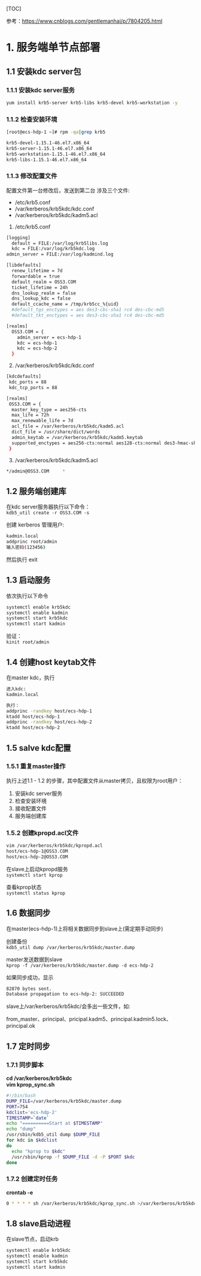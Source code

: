 [TOC]

参考：https://www.cnblogs.com/gentlemanhai/p/7804205.html

# 1. 服务端单节点部署
## 1.1 安装kdc server包
### 1.1.1 安装kdc server服务

```bash
yum install krb5-server krb5-libs krb5-devel krb5-workstation -y
```

### 1.1.2 检查安装环境

```bash
[root@ecs-hdp-1 ~]# rpm -qa|grep krb5

krb5-devel-1.15.1-46.el7.x86_64
krb5-server-1.15.1-46.el7.x86_64
krb5-workstation-1.15.1-46.el7.x86_64
krb5-libs-1.15.1-46.el7.x86_64
```

### 1.1.3 修改配置文件
配置文件第一台修改后，发送到第二台
涉及三个文件:
- /etc/krb5.conf
- /var/kerberos/krb5kdc/kdc.conf
- /var/kerberos/krb5kdc/kadm5.acl

1) /etc/krb5.conf
```bash
[logging]
  default = FILE:/var/log/krb5libs.log
  kdc = FILE:/var/log/krb5kdc.log
admin_server = FILE:/var/log/kadmind.log

[libdefaults]
  renew_lifetime = 7d
  forwardable = true
  default_realm = OSS3.COM
  ticket_lifetime = 24h
  dns_lookup_realm = false
  dns_lookup_kdc = false
  default_ccache_name = /tmp/krb5cc_%{uid}
  #default_tgs_enctypes = aes des3-cbc-sha1 rc4 des-cbc-md5
  #default_tkt_enctypes = aes des3-cbc-sha1 rc4 des-cbc-md5

[realms]
  OSS3.COM = {
    admin_server = ecs-hdp-1
    kdc = ecs-hdp-1
    kdc = ecs-hdp-2
  }
```

2) /var/kerberos/krb5kdc/kdc.conf

```bash
[kdcdefaults]
 kdc_ports = 88
 kdc_tcp_ports = 88

[realms]
 OSS3.COM = {
  master_key_type = aes256-cts
  max_life = 72h
  max_renewable_life = 7d
  acl_file = /var/kerberos/krb5kdc/kadm5.acl
  dict_file = /usr/share/dict/words
  admin_keytab = /var/kerberos/krb5kdc/kadm5.keytab
  supported_enctypes = aes256-cts:normal aes128-cts:normal des3-hmac-sha1:normal arcfour-hmac:normal camellia256-cts:normal camellia128-cts:normal des-hmac-sha1:normal des-cbc-md5:normal des-cbc-crc:normal
 }

```

3) /var/kerberos/krb5kdc/kadm5.acl

```bash
*/admin@OSS3.COM     *
```

## 1.2 服务端创建库
在kdc server服务器执行以下命令：<br>
`kdb5_util create -r OSS3.COM -s`

创建 kerberos 管理用户:

```bash
kadmin.local
addprinc root/admin
输入密码(123456)
```

然后执行 exit

## 1.3 启动服务
依次执行以下命令

```bash
systemctl enable krb5kdc
systemctl enable kadmin
systemctl start krb5kdc
systemctl start kadmin
```

验证：<br>
`kinit root/admin`

## 1.4 创建host keytab文件
在master kdc，执行

```bash
进入kdc:
kadmin.local

执行：
addprinc -randkey host/ecs-hdp-1
ktadd host/ecs-hdp-1
addprinc -randkey host/ecs-hdp-2
ktadd host/ecs-hdp-2
```

## 1.5 salve kdc配置

### 1.5.1 重复master操作
执行上述1.1 - 1.2 的步骤，其中配置文件从master拷贝，且权限为root用户：
1. 安装kdc server服务
2. 检查安装环境
3. 接收配置文件
4. 服务端创建库

### 1.5.2 创建kpropd.acl文件

```bash
vim /var/kerberos/krb5kdc/kpropd.acl
host/ecs-hdp-1@OSS3.COM
host/ecs-hdp-2@OSS3.COM
```

在slave上启动kpropd服务<br>
`systemctl start kprop`

查看kprop状态<br>
`systemctl status kprop`

## 1.6 数据同步
在master(ecs-hdp-1)上将相关数据同步到slave上(需定期手动同步)

创建备份<br>
`kdb5_util dump /var/kerberos/krb5kdc/master.dump`

master发送数据到slave<br>
`kprop -f /var/kerberos/krb5kdc/master.dump -d ecs-hdp-2`

如果同步成功，显示

```bash
82870 bytes sent.
Database propagation to ecs-hdp-2: SUCCEEDED
```

slave上/var/kerberos/krb5kdc/会多出一些文件，如:

from_master、principal、pricipal.kadm5、principal.kadmin5.lock、principal.ok

## 1.7 定时同步

### 1.7.1 同步脚本
**cd /var/kerberos/krb5kdc**<br>
**vim kprop_sync.sh**<br>

```bash
#!/bin/bash 
DUMP_FILE=/var/kerberos/krb5kdc/master.dump
PORT=754 
kdclist='ecs-hdp-2' 
TIMESTAMP=`date` 
echo "==========Start at $TIMESTAMP" 
echo "dump"
/usr/sbin/kdb5_util dump $DUMP_FILE 
for kdc in $kdclist 
do
  echo "kprop to $kdc" 
  /usr/sbin/kprop -f $DUMP_FILE -d -P $PORT $kdc 
done
```

### 1.7.2 创建定时任务

**crontab -e**

```bash
0 * * * * sh /var/kerberos/krb5kdc/kprop_sync.sh >/var/kerberos/krb5kdc/kprop_sync.log 2>&1
```

## 1.8 slave启动进程
在slave节点，启动krb

```bash
systemctl enable krb5kdc
systemctl enable kadmin
systemctl start krb5kdc
systemctl start kadmin
```

